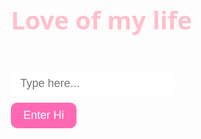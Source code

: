 <!DOCTYPE html>
<html lang="en">
<head>
  <meta charset="UTF-8">
  <title>Love of my life</title>
  <link href="https://fonts.googleapis.com/css2?family=Great+Vibes&family=Open+Sans&display=swap" rel="stylesheet">
  <style>
    body {
      margin: 0;
      padding: 0;
      font-family: 'Open Sans', sans-serif;
      background: url('background.jpg.jpg') no-repeat center center fixed;
      background-size: cover;
      height: 100vh;
      display: flex;
      justify-content: center;
      align-items: center;
      color: #fff;
    }

    .card {
      background: rgba(0, 0, 0, 0.6);
      padding: 40px;
      border-radius: 20px;
      text-align: center;
      max-width: 600px;
      width: 90%;
      box-shadow: 0 8px 24px rgba(0,0,0,0.3);
    }

    h1 {
      font-family: 'Great Vibes', cursive;
      font-size: 40px;
      color: #ffc0cb;
      margin-bottom: 10px;
    }

    p {
      margin: 10px 0;
    }

    input {
      padding: 10px 15px;
      font-size: 18px;
      border: none;
      border-radius: 10px;
      outline: none;
      margin-top: 15px;
    }

    button {
      margin-top: 10px;
      padding: 10px 20px;
      font-size: 18px;
      background-color: #ff69b4;
      color: white;
      border: none;
      border-radius: 10px;
      cursor: pointer;
    }

    #message {
      margin-top: 30px;
      font-size: 20px;
      line-height: 1.5;
      color: #ffebf0;
    }
  </style>
</head>
<body>
  <div class="card">
    <h1>Love of my life</h1>
    <p>Type "Hi" and click the button</p>
    <input type="text" id="inputText" placeholder="Type here..." />
    <br>
    <button onclick="showMessage()">Enter Hi</button>
    <div id="message"></div>
  </div>

  <script>
    const loveLines = [
      "You’re my today and all of my tomorrows.",
      "You are my heart’s most peaceful place.",
      "Loving you is my favorite habit.",
      "I didn’t believe in soulmates until you.",
      "You are my once-in-a-lifetime.",
      "My world begins and ends with you.",
      "Life makes perfect sense with you.",
      "With you, every day is worth waking up for.",
      "You’re not my option — you’re my everything.",
      "You light up my darkest days.",
      "I’m better because of you.",
      "You are my person. Always.",
      "Even forever feels short with you.",
      "You’re my smile in every moment.",
      "You're the reason I believe in magic.",
      "Home is wherever you're with me.",
      "You're the melody to my silent heart.",
      "You’re the calm in all my storms.",
      "Your love is my favorite story.",
      "My love for you only grows stronger.",
      "I fall for you more every day.",
      "You’re the peace I prayed for."
    ];

    function showMessage() {
      const input = document.getElementById("inputText").value.trim().toLowerCase();
      const messageDiv = document.getElementById("message");
      if (input === "hi") {
        const randomLine = loveLines[Math.floor(Math.random() * loveLines.length)];
        messageDiv.innerHTML = `
          ❤️ ${randomLine}<br><br>
          Swetha, En Pondatti, I'm one ring/message away from you!
        `;
      } else {
        messageDiv.textContent = "Just say Hi, my love ❤️";
      }
    }
  </script>
</body>
</html>
